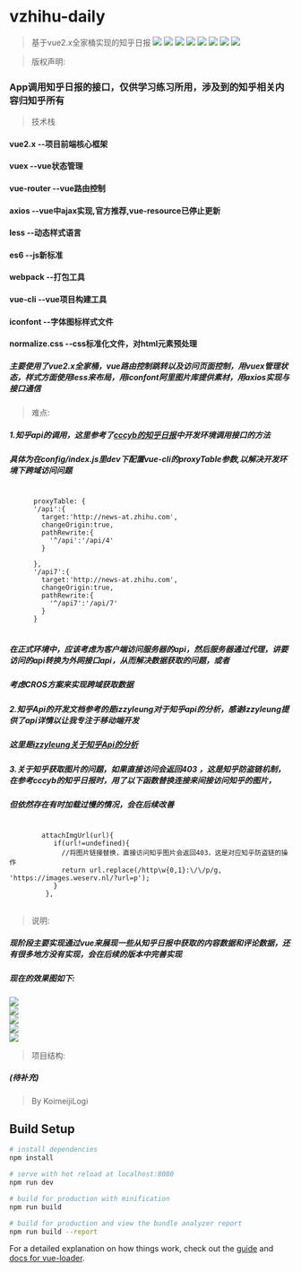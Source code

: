 # vzhihu-daily

> 基于vue2.x全家桶实现的知乎日报
![](https://img.shields.io/npm/v/npm.svg) 
![](https://img.shields.io/npm/l/express.svg)
![](https://img.shields.io/badge/axios-0.17.1-brightgreen.svg)
![](https://img.shields.io/badge/less-2.7.3-red.svg)
![](https://img.shields.io/badge/mint--ui-2.2.13-blue.svg)
![](https://img.shields.io/badge/vue-2.5.2-ff69b4.svg)
![](https://img.shields.io/badge/vue--router-3.0.1-orange.svg)
![](https://img.shields.io/badge/vuex-3.0.1-yellowgreen.svg)




>版权声明:
### App调用知乎日报的接口，仅供学习练习所用，涉及到的知乎相关内容归知乎所有

>技术栈

#### vue2.x       --项目前端核心框架
#### vuex         --vue状态管理
#### vue-router   --vue路由控制
#### axios        --vue中ajax实现,官方推荐,vue-resource已停止更新
#### less         --动态样式语言  
#### es6          --js新标准 
#### webpack      --打包工具
#### vue-cli      --vue项目构建工具
#### iconfont     --字体图标样式文件
#### normalize.css  --css标准化文件，对html元素预处理

##### 主要使用了vue2.x全家桶，vue路由控制跳转以及访问页面控制，用vuex管理状态，样式方面使用less来布局，用iconfont阿里图片库提供素材，用axios实现与接口通信

>难点:
##### 1.知乎api的调用，这里参考了[cccyb的知乎日报](https://github.com/cccyb/vue-zhihu-daily)中开发环境调用接口的方法
##### 具体为在config/index.js里dev下配置vue-cli的proxyTable参数,以解决开发环境下跨域访问问题
<pre>
   <code>
      proxyTable: {
      '/api':{
        target:'http://news-at.zhihu.com',
        changeOrigin:true,
        pathRewrite:{
          '^/api':'/api/4'
        }

      },
      '/api7':{
        target:'http://news-at.zhihu.com',
        changeOrigin:true,
        pathRewrite:{
          '^/api7':'/api/7'
        }
      }
   </code>  
</pre>
#####  在正式环境中，应该考虑为客户端访问服务器的api，然后服务器通过代理，讲要访问的api转换为外网接口api，从而解决数据获取的问题，或者
#####  考虑CROS方案来实现跨域获取数据




#####  2.知乎Api的开发文档参考的是izzyleung对于知乎api的分析，感谢izzyleung提供了api详情以让我专注于移动端开发<br/>
#####  这里是[izzyleung关于知乎Api的分析](https://github.com/izzyleung/ZhihuDailyPurify/wiki/%E7%9F%A5%E4%B9%8E%E6%97%A5%E6%8A%A5-API-%E5%88%86%E6%9E%90)

#####  3.关于知乎获取图片的问题，如果直接访问会返回403 ，这是知乎防盗链机制，在参考cccyb的知乎日报时，用了以下函数替换连接来间接访问知乎的图片，
#####  但依然存在有时加载过慢的情况，会在后续改善
<pre>
  <code>
        attachImgUrl(url){
           if(url!=undefined){
             //将图片链接替换，直接访问知乎图片会返回403，这是对应知乎防盗链的操作
             return url.replace(/http\w{0,1}:\/\/p/g, 'https://images.weserv.nl/?url=p');
           }
         },
  </code> 
</pre>

>说明:
##### 现阶段主要实现通过vue来展现一些从知乎日报中获取的内容数据和评论数据，还有很多地方没有实现，会在后续的版本中完善实现
##### 现在的效果图如下:<br/>
![](https://github.com/KomeijiLogi/vzhihu-daily/blob/master/gif/zhihu1.gif)<br/>
![](https://github.com/KomeijiLogi/vzhihu-daily/blob/master/gif/zhihu2.gif)<br/>
![](https://github.com/KomeijiLogi/vzhihu-daily/blob/master/gif/zhihu3.gif)<br/>
![](https://github.com/KomeijiLogi/vzhihu-daily/blob/master/gif/zhihu4.gif)<br/>
![](https://github.com/KomeijiLogi/vzhihu-daily/blob/master/gif/zhihu5.gif)<br/>

>项目结构:
##### (待补充)


>By KoimeijiLogi 

## Build Setup

``` bash
# install dependencies
npm install

# serve with hot reload at localhost:8080
npm run dev

# build for production with minification
npm run build

# build for production and view the bundle analyzer report
npm run build --report
```

For a detailed explanation on how things work, check out the [guide](http://vuejs-templates.github.io/webpack/) and [docs for vue-loader](http://vuejs.github.io/vue-loader).
